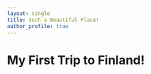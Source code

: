 ```yaml
---
layout: single
title: Such a Beautiful Place!
author_profile: true
---
```


# My First Trip to Finland!